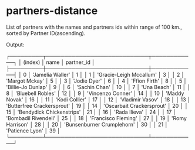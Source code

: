 # partners-distance
List of partners with the names and partners ids within range of 100 km., sorted by Partner ID(ascending).

Output:

┌─────────┬────────────────────────────┬────────────┐
│ (index) │            name            │ partner_id │
├─────────┼────────────────────────────┼────────────┤
│    0    │      'Jamelia Waller'      │     1      │
│    1    │  'Gracie-Leigh Mccallum'   │     3      │
│    2    │       'Margot Mckay'       │     5      │
│    3    │        'Jodie Dyer'        │     6      │
│    4    │       'Ffion Firth'        │     8      │
│    5    │     'Billie-Jo Dunlap'     │     9      │
│    6    │       'Sachin Chan'        │     10     │
│    7    │        'Una Beach'         │     11     │
│    8    │     'Bluebell Robles'      │     12     │
│    9    │     'Vincenzo Conner'      │     14     │
│   10    │       'Maddy Novak'        │     16     │
│   11    │       'Kodi Collier'       │     17     │
│   12    │      'Vladimir Vasov'      │     18     │
│   13    │ 'Butterfree Crackersprout' │     19     │
│   14    │ 'Oscarbait Crackersprout'  │     20     │
│   15    │ 'Bendydick Chickenstrips'  │     21     │
│   16    │       'Rada Ilieva'        │     24     │
│   17    │    'Bombadil Rivendell'    │     25     │
│   18    │    'Francisco Fleming'     │     27     │
│   19    │      'Romy Harrison'       │     28     │
│   20    │ 'Bunsenburner Crumplehorn' │     30     │
│   21    │      'Patience Lyon'       │     39     │
└─────────┴────────────────────────────┴────────────┘